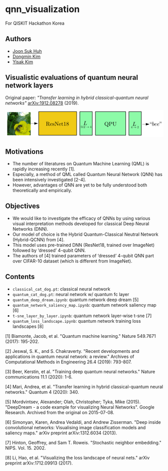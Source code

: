 # qnn_visualization
For QISKIT Hackathon Korea

## Authors
* [Joon Suk Huh](https://github.com/JsHHsJ)
* [Dongmin Kim](https://github.com/dmk2436)
* [Yisak Kim](https://github.com/yisakk)

## Visualistic evaluations of quantum neural network layers
Original paper: *"Transfer learning in hybrid classical-quantum neural networks"* [arXiv:1912.08278](https://arxiv.org/abs/1912.08278) (2019).

![Figure](figure_c2q_notebook.png)

## Motivations
* The number of literatures on Quantum Machine Learning (QML) is rapidly increasing recently [1].
* Especially, a method of QML called Quantum Neural Network (QNN) has been intensively investigated [2-4].
* However, advantages of QNN are yet to be fully understood both theoretically and empirically.

## Objectives
* We would like to investigate the efficacy of QNNs by using various visual interpretation methods developed for classical Deep Neural Networks (DNN).
* Our model of choice is the Hybrid Quantum-Classical Neutral Network (Hybrid-QCNN) from [4].
* This model uses pre-trained DNN (ResNet18, trained over ImageNet) followed by ‘dressed’ 4-qubit QNN. 
* The authors of [4] trained parameters of ‘dressed’ 4-qubit QNN part over CIFAR-10 dataset (which is different from ImageNet).

## Contents
* `classical_cat_dog.pt`: classical neural network
* `quantum_cat_dog.pt`: neural network w/ quantum fc layer
* `quantum_deep_dream.ipynb`: quantum network deep dream [5]
* `quantum_network_saliency_map.ipynb`: quantum network saliency map [6]
* `t-sne_layer_by_layer.ipynb`: quantum network layer-wise t-sne [7]
* `quantum_loss_landscape.ipynb`: quantum network training loss landscapes [8]

[1] Biamonte, Jacob, et al. "Quantum machine learning." Nature 549.7671 (2017): 195-202.

[2] Jeswal, S. K., and S. Chakraverty. "Recent developments and applications in quantum neural network: a review." Archives of Computational Methods in Engineering 26.4 (2019): 793-807.

[3] Beer, Kerstin, et al. "Training deep quantum neural networks." Nature communications 11.1 (2020): 1-6.

[4] Mari, Andrea, et al. "Transfer learning in hybrid classical-quantum neural networks." Quantum 4 (2020): 340.

[5] Mordvintsev, Alexander; Olah, Christopher; Tyka, Mike (2015). "DeepDream - a code example for visualizing Neural Networks". Google Research. Archived from the original on 2015-07-08.

[6] Simonyan, Karen, Andrea Vedaldi, and Andrew Zisserman. "Deep inside convolutional networks: Visualising image classification models and saliency maps." arXiv preprint arXiv:1312.6034 (2013).

[7] Hinton, Geoffrey, and Sam T. Roweis. "Stochastic neighbor embedding." NIPS. Vol. 15. 2002.

[8] Li, Hao, et al. "Visualizing the loss landscape of neural nets." arXiv preprint arXiv:1712.09913 (2017).
